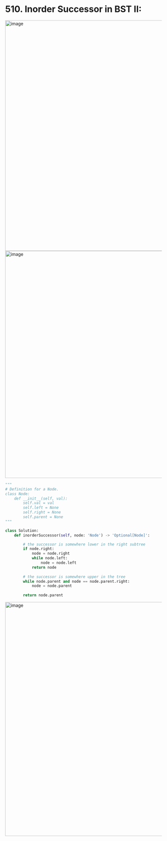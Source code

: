 # 510. Inorder Successor in BST II:

<img width="740" alt="image" src="https://user-images.githubusercontent.com/35987583/163979934-81607767-f94d-4d7d-8182-812dca09d8a5.png">
<img width="729" alt="image" src="https://user-images.githubusercontent.com/35987583/163979967-e8b0ab29-3f2b-4acd-b39c-3dd0990e3ce7.png">


```python
"""
# Definition for a Node.
class Node:
    def __init__(self, val):
        self.val = val
        self.left = None
        self.right = None
        self.parent = None
"""

class Solution:
    def inorderSuccessor(self, node: 'Node') -> 'Optional[Node]':

        # the successor is somewhere lower in the right subtree
        if node.right:
            node = node.right
            while node.left:
                node = node.left
            return node   
        
        # the successor is somewhere upper in the tree
        while node.parent and node == node.parent.right:
            node = node.parent
        
        return node.parent
```

<img width="751" alt="image" src="https://user-images.githubusercontent.com/35987583/163980013-a19669c2-1e35-439b-9cd3-ab788bd092cf.png">
